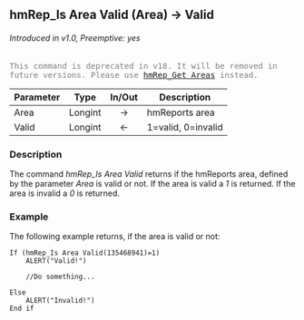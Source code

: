 ## hmRep_Is Area Valid (Area) → Valid
###### Introduced in v1.0, Preemptive: yes

<span style="color:gray;font-family:monospace">This command is deprecated in v18. It will be removed in future versions. Please use [hmRep_Get Areas](hmRep_GetAreas.md) instead.</span>

|Parameter|Type|In/Out|Description
|---|---|:---:|---
|Area|Longint|→|hmReports area
|Valid|Longint|←|1=valid, 0=invalid

### Description
The command *hmRep_Is Area Valid* returns if the hmReports area, defined by the parameter *Area* is valid or not. If the area is valid a *1* is returned. If the area is invalid a *0* is returned.

### Example
The following example returns, if the area is valid or not:

```4d
If (hmRep_Is Area Valid(135468941)=1)
	ALERT("Valid!")
	
	//Do something...
	
Else 
	ALERT("Invalid!")
End if 
 ```
